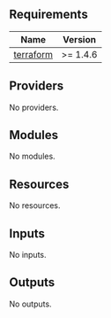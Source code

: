## Requirements

| Name | Version |
|------|---------|
| <a name="requirement_terraform"></a> [terraform](#requirement\_terraform) | >= 1.4.6 |

## Providers

No providers.

## Modules

No modules.

## Resources

No resources.

## Inputs

No inputs.

## Outputs

No outputs.
